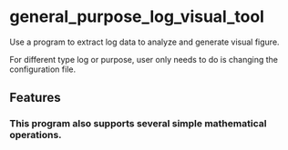 # general_purpose_log_visual_tool

Use a program to extract log data to analyze and generate visual figure.

For different type log or purpose, user only needs to do is changing the configuration file.

## Features
### This program also supports several simple mathematical operations.
